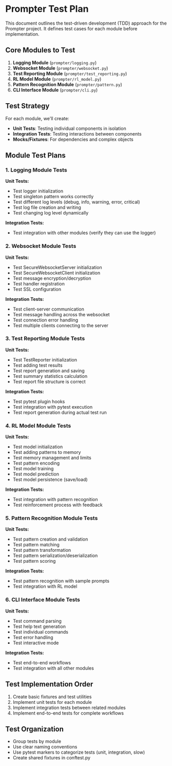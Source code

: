 # Prompter Test Plan

This document outlines the test-driven development (TDD) approach for the Prompter project. It defines test cases for each module before implementation.

## Core Modules to Test

1. **Logging Module** (`prompter/logging.py`)
2. **Websocket Module** (`prompter/websocket.py`)
3. **Test Reporting Module** (`prompter/test_reporting.py`)
4. **RL Model Module** (`prompter/rl_model.py`)
5. **Pattern Recognition Module** (`prompter/pattern.py`)
6. **CLI Interface Module** (`prompter/cli.py`)

## Test Strategy

For each module, we'll create:
- **Unit Tests**: Testing individual components in isolation
- **Integration Tests**: Testing interactions between components
- **Mocks/Fixtures**: For dependencies and complex objects

## Module Test Plans

### 1. Logging Module Tests

**Unit Tests:**
- Test logger initialization
- Test singleton pattern works correctly
- Test different log levels (debug, info, warning, error, critical)
- Test log file creation and writing
- Test changing log level dynamically

**Integration Tests:**
- Test integration with other modules (verify they can use the logger)

### 2. Websocket Module Tests

**Unit Tests:**
- Test SecureWebsocketServer initialization
- Test SecureWebsocketClient initialization
- Test message encryption/decryption
- Test handler registration
- Test SSL configuration

**Integration Tests:**
- Test client-server communication
- Test message handling across the websocket
- Test connection error handling
- Test multiple clients connecting to the server

### 3. Test Reporting Module Tests

**Unit Tests:**
- Test TestReporter initialization
- Test adding test results
- Test report generation and saving
- Test summary statistics calculation
- Test report file structure is correct

**Integration Tests:**
- Test pytest plugin hooks
- Test integration with pytest execution
- Test report generation during actual test run

### 4. RL Model Module Tests

**Unit Tests:**
- Test model initialization
- Test adding patterns to memory
- Test memory management and limits
- Test pattern encoding
- Test model training
- Test model prediction
- Test model persistence (save/load)

**Integration Tests:**
- Test integration with pattern recognition
- Test reinforcement process with feedback

### 5. Pattern Recognition Module Tests

**Unit Tests:**
- Test pattern creation and validation
- Test pattern matching
- Test pattern transformation
- Test pattern serialization/deserialization
- Test pattern scoring

**Integration Tests:**
- Test pattern recognition with sample prompts
- Test integration with RL model

### 6. CLI Interface Module Tests

**Unit Tests:**
- Test command parsing
- Test help text generation
- Test individual commands
- Test error handling
- Test interactive mode

**Integration Tests:**
- Test end-to-end workflows
- Test integration with all other modules

## Test Implementation Order

1. Create basic fixtures and test utilities
2. Implement unit tests for each module
3. Implement integration tests between related modules
4. Implement end-to-end tests for complete workflows

## Test Organization

- Group tests by module
- Use clear naming conventions
- Use pytest markers to categorize tests (unit, integration, slow)
- Create shared fixtures in conftest.py 